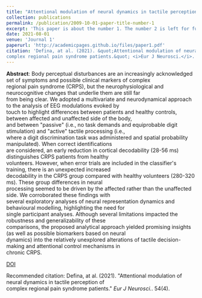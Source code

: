 ```yaml
---
title: "Attentional modulation of neural dynamics in tactile perception of complex regional pain syndrome patients"
collection: publications
permalink: /publication/2009-10-01-paper-title-number-1
excerpt: 'This paper is about the number 1. The number 2 is left for future work.'
date: 2021-08-01
venue: 'Journal 1'
paperurl: 'http://academicpages.github.io/files/paper1.pdf'
citation: 'Defina, at al. (2021). &quot;Attentional modulation of neural dynamics in tactile perception of \
complex regional pain syndrome patients.&quot; <i>Eur J Neurosci.</i>. 54(4).'
---
```

**Abstract**:
Body perceptual disturbances are an increasingly acknowledged set of symptoms and possible clinical markers of complex \
regional pain syndrome (CRPS), but the neurophysiological and neurocognitive changes that underlie them are still far \
from being clear. We adopted a multivariate and neurodynamical approach to the analysis of EEG modulations evoked by \
touch to highlight differences between patients and healthy controls, between affected and unaffected side of the body, \
and between "passive" (i.e., no task demands and equiprobable digit stimulation) and "active" tactile processing (i.e., \
where a digit discrimination task was administered and spatial probability manipulated). When correct identifications \
are considered, an early reduction in cortical decodability (28-56 ms) distinguishes CRPS patients from healthy \
volunteers. However, when error trials are included in the classifier's training, there is an unexpected increased \
decodability in the CRPS group compared with healthy volunteers (280-320 ms). These group differences in neural \
processing seemed to be driven by the affected rather than the unaffected side. We corroborated these findings with \
several exploratory analyses of neural representation dynamics and behavioural modelling, highlighting the need for \
single participant analyses. Although several limitations impacted the robustness and generalizability of these \
comparisons, the proposed analytical approach yielded promising insights (as well as possible biomarkers based on neural \
dynamics) into the relatively unexplored alterations of tactile decision-making and attentional control mechanisms in \
chronic CRPS.

[DOI](https://onlinelibrary.wiley.com/doi/10.1111/ejn.15387)

Recommended citation: Defina, at al. (2021). "Attentional modulation of neural dynamics in tactile perception of \
complex regional pain syndrome patients." <i>Eur J Neurosci.</i>. 54(4).